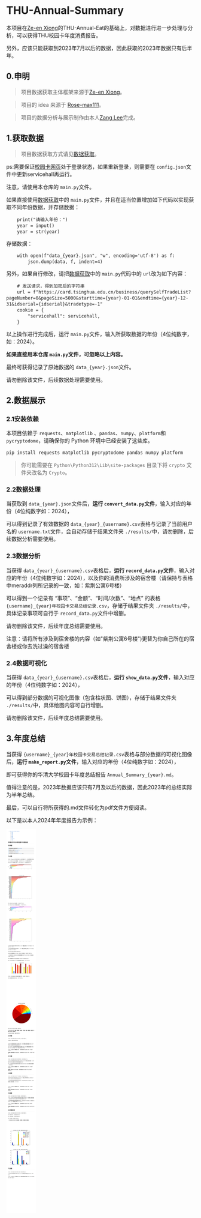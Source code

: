 # THU-Annual-Summary

本项目在[Ze-en Xiong](https://github.com/leverimmy)的THU-Annual-Eat的基础上，对数据进行进一步处理与分析，可以获得THU校园卡年度消费报告。

另外，应该只能获取到2023年7月以后的数据，因此获取的2023年数据只有后半年。

## 0.申明

> 项目数据获取主体框架来源于[Ze-en Xiong](https://github.com/leverimmy)。

> 项目的 idea 来源于 [Rose-max111](https://github.com/Rose-max111)。

> 项目的数据分析与展示制作由本人[Zang Lee](https://github.com/MrZang27)完成。

## 1.获取数据

> 项目数据获取方式请见[数据获取](https://github.com/leverimmy/THU-Annual-Eat)。

ps:需要保证[校园卡网页](https://card.tsinghua.edu.cn/userselftrade)处于登录状态，如果重新登录，则需要在 `config.json`文件中更新servicehall再运行。

注意，请使用本仓库的 `main.py`文件。

如果直接使用[数据获取](https://github.com/leverimmy/THU-Annual-Eat)中的 `main.py`文件，并且在适当位置增加如下代码以实现获取不同年份数据，并存储数据：

```
    print("请输入年份：")
    year = input()
    year = str(year)
```

存储数据：

```
    with open(f"data_{year}.json", "w", encoding='utf-8') as f:
        json.dump(data, f, indent=4)
```

另外，如果自行修改，请把[数据获取](https://github.com/leverimmy/THU-Annual-Eat)中的 `main.py`代码中的 `url`改为如下内容：

```
    # 发送请求，得到加密后的字符串
    url = f"https://card.tsinghua.edu.cn/business/querySelfTradeList?pageNumber=0&pageSize=5000&starttime={year}-01-01&endtime={year}-12-31&idserial={idserial}&tradetype=-1"
    cookie = {
        "servicehall": servicehall,
    }
```

以上操作进行完成后，运行 `main.py`文件，输入所获取数据的年份（4位纯数字，如：2024）。

**如果直接用本仓库 `main.py`文件，可忽略以上内容。**

最终可获得记录了原始数据的 `data_{year}.json`文件。

请勿删除该文件，后续数据处理需要使用。

## 2.数据展示

### 2.1安装依赖

本项目依赖于 `requests`、`matplotlib` 、`pandas`、`numpy`、`platform`和 `pycryptodome`，请确保你的 Python 环境中已经安装了这些库。

```bash
pip install requests matplotlib pycryptodome pandas numpy platform
```

> 你可能需要在 `Python\Python312\Lib\site-packages` 目录下将 `crypto` 文件夹改名为 `Crypto`。

### 2.2数据处理

当获取到 `data_{year}.json`文件后，**运行 `convert_data.py`文件**，输入对应的年份（4位纯数字如：2024），

可以得到记录了有效数据的 `data_{year}_{username}.csv`表格与记录了当前用户名的 `username.txt`文件，会自动存储于结果文件夹 `./results/`中，请勿删除，后续数据分析需要使用。

### 2.3数据分析

当获得 `data_{year}_{username}.csv`表格后，**运行 `record_data.py`文件**，输入对应的年份（4位纯数字如：2024），以及你的消费所涉及的宿舍楼（请保持与表格中meraddr列所记录的一致，如：紫荆公寓6号楼）

可以得到一个记录有 “事项”、“金额”、“时间/次数”、“地点” 的表格 `{username}_{year}年校园卡交易总结记录.csv`，存储于结果文件夹 `./results/`中，具体记录事项可自行于 `record_data.py`文件中增删。

请勿删除该文件，后续年度总结需要使用。


注意：请将所有涉及到宿舍楼的内容（如"紫荆公寓6号楼")更替为你自己所在的宿舍楼或你去洗过澡的宿舍楼

### 2.4数据可视化

当获得 `data_{year}_{username}.csv`表格后，**运行 `show_data.py`文件**，输入对应的年份（4位纯数字如：2024），

可以得到部分数据的可视化图像（包含柱状图、饼图），存储于结果文件夹 `./results/`中，具体绘图内容可自行增删。

请勿删除该文件，后续年度总结需要使用。

## 3.年度总结

当获得 `{username}_{year}年校园卡交易总结记录.csv`表格与部分数据的可视化图像后，**运行 `make_report.py`文件**，输入对应的年份（4位纯数字如：2024），

即可获得你的华清大学校园卡年度总结报告 `Annual_Summary_{year}.md`。

值得注意的是，2023年数据应该只有7月及以后的数据，因此2023年的总结实际为半年总结。

最后，可以自行将所获得的.md文件转化为pdf文件方便阅读。

以下是以本人2024年年度报告为示例：

![图片](Example_Annual_Summary_2024.png)
